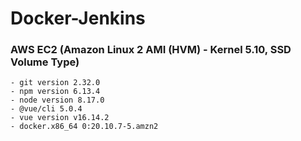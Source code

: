 # Docker-Jenkins


### AWS EC2 (Amazon Linux 2 AMI (HVM) - Kernel 5.10, SSD Volume Type)
    - git version 2.32.0
    - npm version 6.13.4
    - node version 8.17.0
    - @vue/cli 5.0.4
    - vue version v16.14.2
    - docker.x86_64 0:20.10.7-5.amzn2
